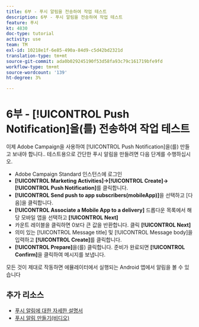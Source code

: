 ```yaml
---
title: 6부 - 푸시 알림을 전송하여 작업 테스트
description: 6부 - 푸시 알림을 전송하여 작업 테스트
feature: 푸시
kt: 4830
doc-type: tutorial
activity: use
team: TM
exl-id: 10218e1f-6e85-490a-84d9-c5d42bd2321d
translation-type: tm+mt
source-git-commit: ada0b029245190f53d58fa93c79c161719bfe9fd
workflow-type: tm+mt
source-wordcount: '139'
ht-degree: 3%

---
```


# 6부 - [!UICONTROL Push Notification]을(를) 전송하여 작업 테스트

이제 Adobe Campaign을 사용하여 [!UICONTROL Push Notification]을(를) 만들고 보내야 합니다.. 테스트용으로 간단한 푸시 알림을 만들려면 다음 단계를 수행하십시오.

* Adobe Campaign Standard 인스턴스에 로그인
* **[!UICONTROL Marketing Activities]->[!UICONTROL Create]->[!UICONTROL Push Notification]**&#x200B;를 클릭합니다.
* **[!UICONTROL Send push to app subscribers(mobileApp)]**&#x200B;을 선택하고 [다음]을 클릭합니다.
* **[!UICONTROL Associate a Mobile App to a delivery]** 드롭다운 목록에서 해당 모바일 앱을 선택하고 **[!UICONTROL Next]**
* 카운트 레이블을 클릭하면 0보다 큰 값을 반환합니다. 클릭 **[!UICONTROL Next]**
* 의미 있는 [!UICONTROL Message title] 및 [!UICONTROL Message body]을 입력하고 **[!UICONTROL Create]**&#x200B;를 클릭합니다.
* **[!UICONTROL Prepare]**&#x200B;을(를) 클릭합니다. 준비가 완료되면 **[!UICONTROL Confirm]**&#x200B;을 클릭하여 메시지를 보냅니다.

모든 것이 제대로 작동하면 에뮬레이터에서 실행되는 Android 앱에서 알림을 볼 수 있습니다

## 추가 리소스

* [푸시 알림에 대한 자세한 설명서](https://docs.adobe.com/content/help/en/campaign-standard/using/communication-channels/push-notifications/about-push-notifications.html)
* [푸시 알림 만들기(비디오)](/help/communication-channels/mobile/push-notifications/creating-a-push-notification.md)
